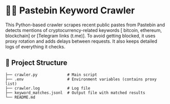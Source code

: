 # 🕵️‍♂️ Pastebin Keyword Crawler
This Python-based crawler scrapes recent public pastes from Pastebin and detects mentions of cryptocurrency-related keywords [ bitcoin, ethereum, blockchain] or [Telegram links (t.me)].
To avoid getting blocked, it uses proxy rotation and adds delays between requests. It also keeps detailed logs of everything it checks.


## 📁 Project Structure
```
├── crawler.py             # Main script
├── .env                   # Environment variables (contains proxy list)
├── crawler.log            # Log file
├── keyword_matches.jsonl  # Output file with matched results
└── README.md              
